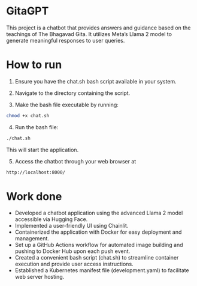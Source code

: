 # GitaGPT
This project is a chatbot that provides answers and guidance based on the teachings of The Bhagavad Gita. It utilizes Meta’s Llama 2 model to generate meaningful responses to user queries.

# How to run

1.    Ensure you have the chat.sh bash script available in your system.

2.   Navigate to the directory containing the script.

3.   Make the bash file executable by running:

```bash
chmod +x chat.sh
```

4.   Run the bash file:

```bash
./chat.sh
```
This will start the application.

5.   Access the chatbot through your web browser at
```bash
http://localhost:8000/
```

# Work done
- Developed a chatbot application using the advanced Llama 2 model accessible via Hugging Face.
- Implemented a user-friendly UI using Chainlit.
- Containerized the application with Docker for easy deployment and management.
- Set up a GitHub Actions workflow for automated image building and pushing to Docker Hub upon each push event.
- Created a convenient bash script (chat.sh) to streamline container execution and provide user access instructions.
- Established a Kubernetes manifest file (development.yaml) to facilitate web server hosting.

  




